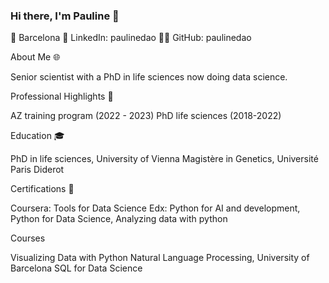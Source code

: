 ### Hi there, I'm Pauline 👋


📍 Barcelona
🔗 LinkedIn: paulinedao
👨‍💻 GitHub: paulinedao

About Me 🌐

Senior scientist with a PhD in life sciences now doing data science.

Professional Highlights 🌟

  AZ training program (2022 - 2023)
  PhD life sciences (2018-2022)

Education 🎓

  PhD in life sciences, University of Vienna
  Magistère in Genetics, Université Paris Diderot

Certifications 📜

  Coursera: Tools for Data Science
  Edx: Python for AI and development, Python for Data Science, Analyzing data with python

Courses

  Visualizing Data with Python
  Natural Language Processing, University of Barcelona
  SQL for Data Science

